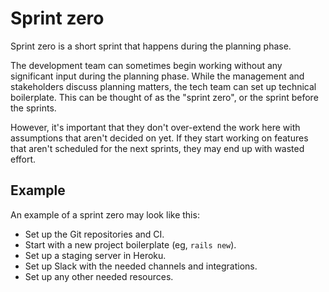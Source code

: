 # Sprint zero

Sprint zero is a short sprint that happens during the planning phase.

The development team can sometimes begin working without any significant input during the planning phase. While the management and stakeholders discuss planning matters, the tech team can set up technical boilerplate. This can be thought of as the "sprint zero", or the sprint before the sprints.

However, it's important that they don't over-extend the work here with assumptions that aren't decided on yet. If they start working on features that aren't scheduled for the next sprints, they may end up with wasted effort.

## Example

An example of a sprint zero may look like this:

- Set up the Git repositories and CI.
- Start with a new project boilerplate (eg, `rails new`).
- Set up a staging server in Heroku.
- Set up Slack with the needed channels and integrations.
- Set up any other needed resources.
